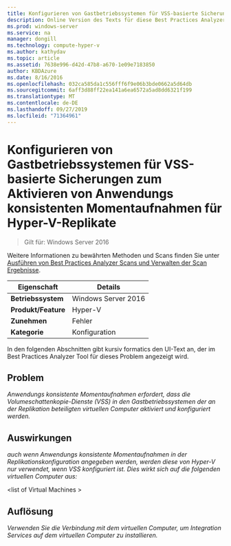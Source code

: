 ```yaml
---
title: Konfigurieren von Gastbetriebssystemen für VSS-basierte Sicherungen zum Aktivieren von Anwendungs konsistenten Momentaufnahmen für Hyper-V-Replikate
description: Online Version des Texts für diese Best Practices Analyzer Regel.
ms.prod: windows-server
ms.service: na
manager: dongill
ms.technology: compute-hyper-v
ms.author: kathydav
ms.topic: article
ms.assetid: 7638e996-d42d-47b8-a670-1e09e7183850
author: KBDAzure
ms.date: 8/16/2016
ms.openlocfilehash: 032ca585da1c556fff6f9e06b3bde0662a5d64db
ms.sourcegitcommit: 6aff3d88ff22ea141a6ea6572a5ad8dd6321f199
ms.translationtype: MT
ms.contentlocale: de-DE
ms.lasthandoff: 09/27/2019
ms.locfileid: "71364961"
---
```

# <a name="configure-guest-operating-systems-for-vss-based-backups-to-enable-application-consistent-snapshots-for-hyper-v-replica"></a>Konfigurieren von Gastbetriebssystemen für VSS-basierte Sicherungen zum Aktivieren von Anwendungs konsistenten Momentaufnahmen für Hyper-V-Replikate

>Gilt für: Windows Server 2016

Weitere Informationen zu bewährten Methoden und Scans finden Sie unter [Ausführen von Best Practices Analyzer Scans und Verwalten der Scan Ergebnisse](https://go.microsoft.com/fwlink/p/?LinkID=223177).  
  
|Eigenschaft|Details|  
|-|-|  
|**Betriebssystem**|Windows Server 2016|  
|**Produkt/Feature**|Hyper-V|  
|**Zunehmen**|Fehler|  
|**Kategorie**|Konfiguration|  
  
In den folgenden Abschnitten gibt kursiv formatics den UI-Text an, der im Best Practices Analyzer Tool für dieses Problem angezeigt wird.  
  
## <a name="issue"></a>Problem  
*Anwendungs konsistente Momentaufnahmen erfordert, dass die Volumeschattenkopie-Dienste (VSS) in den Gastbetriebssystemen der an der Replikation beteiligten virtuellen Computer aktiviert und konfiguriert werden.*  
  
## <a name="impact"></a>Auswirkungen  
*auch wenn Anwendungs konsistente Momentaufnahmen in der Replikationskonfiguration angegeben werden, werden diese von Hyper-V nur verwendet, wenn VSS konfiguriert ist. Dies wirkt sich auf die folgenden virtuellen Computer aus:*  
  
\<list of Virtual Machines >  
  
## <a name="resolution"></a>Auflösung  
*Verwenden Sie die Verbindung mit dem virtuellen Computer, um Integration Services auf dem virtuellen Computer zu installieren.*  
  


